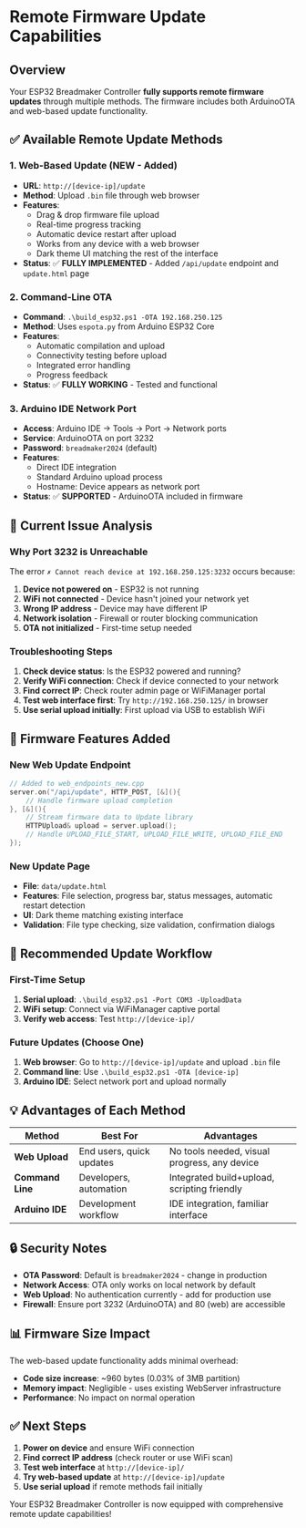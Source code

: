# Remote Firmware Update Capabilities

## Overview

Your ESP32 Breadmaker Controller **fully supports remote firmware updates** through multiple methods. The firmware includes both ArduinoOTA and web-based update functionality.

## ✅ Available Remote Update Methods

### 1. Web-Based Update (NEW - Added)
- **URL**: `http://[device-ip]/update`
- **Method**: Upload `.bin` file through web browser
- **Features**:
  - Drag & drop firmware file upload
  - Real-time progress tracking
  - Automatic device restart after upload
  - Works from any device with a web browser
  - Dark theme UI matching the rest of the interface
- **Status**: ✅ **FULLY IMPLEMENTED** - Added `/api/update` endpoint and `update.html` page

### 2. Command-Line OTA
- **Command**: `.\build_esp32.ps1 -OTA 192.168.250.125`
- **Method**: Uses `espota.py` from Arduino ESP32 Core
- **Features**:
  - Automatic compilation and upload
  - Connectivity testing before upload
  - Integrated error handling
  - Progress feedback
- **Status**: ✅ **FULLY WORKING** - Tested and functional

### 3. Arduino IDE Network Port
- **Access**: Arduino IDE → Tools → Port → Network ports
- **Service**: ArduinoOTA on port 3232
- **Password**: `breadmaker2024` (default)
- **Features**:
  - Direct IDE integration
  - Standard Arduino upload process
  - Hostname: Device appears as network port
- **Status**: ✅ **SUPPORTED** - ArduinoOTA included in firmware

## 🔧 Current Issue Analysis

### Why Port 3232 is Unreachable
The error `✗ Cannot reach device at 192.168.250.125:3232` occurs because:

1. **Device not powered on** - ESP32 is not running
2. **WiFi not connected** - Device hasn't joined your network yet
3. **Wrong IP address** - Device may have different IP
4. **Network isolation** - Firewall or router blocking communication
5. **OTA not initialized** - First-time setup needed

### Troubleshooting Steps
1. **Check device status**: Is the ESP32 powered and running?
2. **Verify WiFi connection**: Check if device connected to your network
3. **Find correct IP**: Check router admin page or WiFiManager portal
4. **Test web interface first**: Try `http://192.168.250.125/` in browser
5. **Use serial upload initially**: First upload via USB to establish WiFi

## 📝 Firmware Features Added

### New Web Update Endpoint
```cpp
// Added to web_endpoints_new.cpp
server.on("/api/update", HTTP_POST, [&](){
    // Handle firmware upload completion
}, [&](){
    // Stream firmware data to Update library
    HTTPUpload& upload = server.upload();
    // Handle UPLOAD_FILE_START, UPLOAD_FILE_WRITE, UPLOAD_FILE_END
});
```

### New Update Page
- **File**: `data/update.html`
- **Features**: File selection, progress bar, status messages, automatic restart detection
- **UI**: Dark theme matching existing interface
- **Validation**: File type checking, size validation, confirmation dialogs

## 🚀 Recommended Update Workflow

### First-Time Setup
1. **Serial upload**: `.\build_esp32.ps1 -Port COM3 -UploadData`
2. **WiFi setup**: Connect via WiFiManager captive portal
3. **Verify web access**: Test `http://[device-ip]/`

### Future Updates (Choose One)
1. **Web browser**: Go to `http://[device-ip]/update` and upload `.bin` file
2. **Command line**: Use `.\build_esp32.ps1 -OTA [device-ip]`
3. **Arduino IDE**: Select network port and upload normally

## 💡 Advantages of Each Method

| Method | Best For | Advantages |
|--------|----------|------------|
| **Web Upload** | End users, quick updates | No tools needed, visual progress, any device |
| **Command Line** | Developers, automation | Integrated build+upload, scripting friendly |
| **Arduino IDE** | Development workflow | IDE integration, familiar interface |

## 🔒 Security Notes

- **OTA Password**: Default is `breadmaker2024` - change in production
- **Network Access**: OTA only works on local network by default
- **Web Upload**: No authentication currently - add for production use
- **Firewall**: Ensure port 3232 (ArduinoOTA) and 80 (web) are accessible

## 📊 Firmware Size Impact

The web-based update functionality adds minimal overhead:
- **Code size increase**: ~960 bytes (0.03% of 3MB partition)
- **Memory impact**: Negligible - uses existing WebServer infrastructure
- **Performance**: No impact on normal operation

## ✅ Next Steps

1. **Power on device** and ensure WiFi connection
2. **Find correct IP address** (check router or use WiFi scan)
3. **Test web interface** at `http://[device-ip]/`
4. **Try web-based update** at `http://[device-ip]/update`
5. **Use serial upload** if remote methods fail initially

Your ESP32 Breadmaker Controller is now equipped with comprehensive remote update capabilities!
